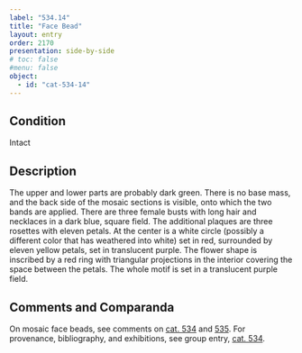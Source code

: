 ```yaml
---
label: "534.14"
title: "Face Bead"
layout: entry
order: 2170
presentation: side-by-side
# toc: false
#menu: false 
object:
  - id: "cat-534-14"
---
```


## Condition

Intact

## Description

The upper and lower parts are probably dark green. There is no base mass, and the back side of the mosaic sections is visible, onto which the two bands are applied. There are three female busts with long hair and necklaces in a dark blue, square field. The additional plaques are three rosettes with eleven petals. At the center is a white circle (possibly a different color that has weathered into white) set in red, surrounded by eleven yellow petals, set in translucent purple. The flower shape is inscribed by a red ring with triangular projections in the interior covering the space between the petals. The whole motif is set in a translucent purple field.

## Comments and Comparanda

On mosaic face beads, see comments on [cat. 534](/catalogue/cat-534) and [535](/catalogue/cat-535). For provenance, bibliography, and exhibitions, see group entry, [cat. 534](/catalogue/cat-534).
